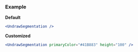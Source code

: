 ### Example

**Default**
```jsx
<UndrawSegmentation />
```

**Customized**
```jsx
<UndrawSegmentation primaryColor="#41B883" height="100" />
```
